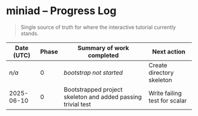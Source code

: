 # miniad – Progress Log
> Single source of truth for where the interactive tutorial currently stands.

| Date (UTC) | Phase | Summary of work completed | Next action |
|------------|-------|---------------------------|-------------|
| _n/a_      | 0     | _bootstrap not started_   | Create directory skeleton |
| 2025-06-10 | 0 | Bootstrapped project skeleton and added passing trivial test | Write failing test for scalar<T> |

